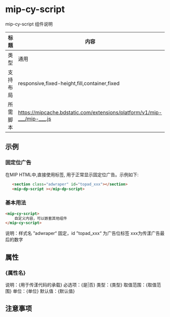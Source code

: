 # mip-cy-script

mip-cy-script 组件说明

标题|内容
----|----
类型|通用
支持布局|responsive,fixed-height,fill,container,fixed
所需脚本|https://mipcache.bdstatic.com/extensions/platform/v1/mip-___/mip-___.js


## 示例

### 固定位广告
在MIP HTML中,直接使用标签, 用于正常显示固定位广告。示例如下:

```html
   <section class="adwraper" id="topad_xxx"></section>
   <mip-dp-script ></mip-dp-script>
```

### 基本用法
```html
<mip-cy-script>
    自定义内容，可以嵌套其他组件
</mip-cy-script>
```
说明：样式名 ”adwraper“ 固定，id ”topad_xxx“ 为广告位标签
		xxx为传漾广告最后的数字
## 属性

### {属性名}

说明：{用于传漾代码的承载}
必选项：{是|否}
类型：{类型}
取值范围：{取值范围}
单位：{单位}
默认值：{默认值}

## 注意事项	

